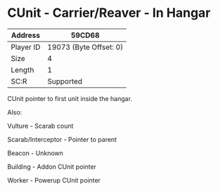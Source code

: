 #  CUnit - Carrier/Reaver - In Hangar
Address   | 59CD68
----------|-------------
Player ID | 19073 (Byte Offset: 0)
Size 	  | 4
Length 	  | 1
SC:R      | Supported

CUnit pointer to first unit inside the hangar.

Also:
Vulture - Scarab count
Scarab/Interceptor - Pointer to parent
Beacon - Unknown
Building - Addon CUnit pointer
Worker - Powerup CUnit pointer
